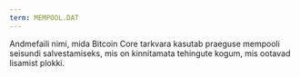 ```yaml
---
term: MEMPOOL.DAT
---
```


Andmefaili nimi, mida Bitcoin Core tarkvara kasutab praeguse mempooli seisundi salvestamiseks, mis on kinnitamata tehingute kogum, mis ootavad lisamist plokki.